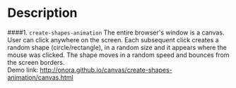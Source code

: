 Description
=================



####1. `create-shapes-animation`
The entire browser's window is a canvas. User can click anywhere on the screen. Each subsequent click creates a random shape (circle/rectangle), in a random size and it appears where the mouse was clicked. The shape moves in a random speed and bounces from the screen borders.
<br /> Demo link: http://onora.github.io/canvas/create-shapes-animation/canvas.html